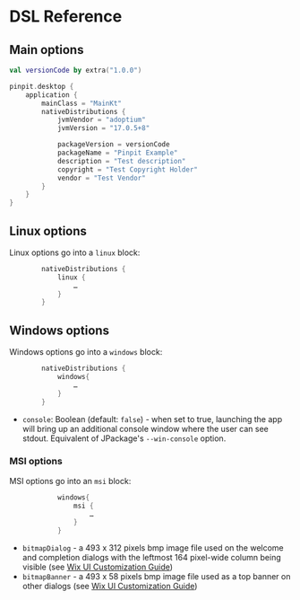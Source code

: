 # DSL Reference

## Main options

```kotlin
val versionCode by extra("1.0.0")

pinpit.desktop {
    application {
        mainClass = "MainKt"
        nativeDistributions {
            jvmVendor = "adoptium"
            jvmVersion = "17.0.5+8"

            packageVersion = versionCode
            packageName = "Pinpit Example"
            description = "Test description"
            copyright = "Test Copyright Holder"
            vendor = "Test Vendor"
        }
    }
}
```

## Linux options

Linux options go into a `linux` block:
```kotlin
        nativeDistributions {
            linux {
                …
            }
        }
```

## Windows options

Windows options go into a `windows` block:
```kotlin
        nativeDistributions {
            windows{
                …
            }
        }
```

* `console`: Boolean (default: `false`) - when set to true, launching the
  app will bring up an additional console window where the user can see
  stdout. Equivalent of JPackage's `--win-console` option.

### MSI options

MSI options go into an `msi` block:
```kotlin
            windows{
                msi {
                    …
                }
            }
```

* `bitmapDialog` - a 493 x 312 pixels bmp image file used on the welcome and
  completion dialogs with the leftmost 164 pixel-wide column being visible
  (see [Wix UI Customization Guide](https://wixtoolset.org/docs/v3/wixui/wixui_customizations/#replacing-the-default-bitmaps))
* `bitmapBanner` - a 493 x 58 pixels bmp image file used as a top banner on
  other dialogs
  (see [Wix UI Customization Guide](https://wixtoolset.org/docs/v3/wixui/wixui_customizations/#replacing-the-default-bitmaps))
